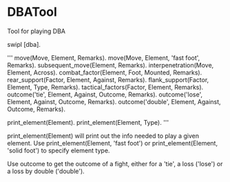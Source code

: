 # DBATool
Tool for playing DBA

swipl
[dba].


'''
move(Move, Element, Remarks).
move(Move, Element, 'fast foot', Remarks).
subsequent_move(Element, Remarks).
interpenetration(Move, Element, Across).
combat_factor(Element, Foot, Mounted, Remarks).
rear_support(Factor, Element, Against, Remarks).
flank_support(Factor, Element, Type, Remarks).
tactical_factors(Factor, Element, Remarks).
outcome('tie', Element, Against, Outcome, Remarks).
outcome('lose', Element, Against, Outcome, Remarks).
outcome('double', Element, Against, Outcome, Remarks).

print_element(Element).
print_element(Element, Type).
'''

print_element(Element) will print out the info needed to play a given element.
Use print_element(Element, 'fast foot') or print_element(Element, 'solid foot') to specify element type.

Use outcome to get the outcome of a fight, either for a 'tie', a loss ('lose') or a loss by double ('double').
